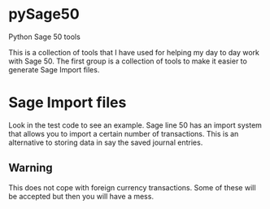 # pySage50
Python Sage 50 tools

This is a collection of tools that I have used for helping my day to day work with Sage 50.  The
first group is a collection of tools to make it easier to generate Sage Import files.

# Sage Import files

Look in the test code to see an example.  Sage line 50 has an import system that
allows you to import a certain number of transactions.  This is an alternative to
storing data in say the saved journal entries.

## Warning
This does not cope with foreign currency transactions.  Some of these will be accepted
but then you will have a mess.



